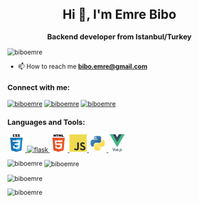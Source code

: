 <h1 align="center">Hi 👋, I'm Emre Bibo</h1>
<h3 align="center">Backend developer from Istanbul/Turkey</h3>

<p align="left"> <img src="https://komarev.com/ghpvc/?username=biboemre&label=Profile%20views&color=0e75b6&style=flat" alt="biboemre" /> </p>

- 📫 How to reach me **bibo.emre@gmail.com**

<h3 align="left">Connect with me:</h3>
<p align="left">
<a href="https://linkedin.com/in/biboemre" target="blank"><img align="center" src="https://raw.githubusercontent.com/rahuldkjain/github-profile-readme-generator/master/src/images/icons/Social/linked-in-alt.svg" alt="biboemre" height="30" width="40" /></a>
<a href="https://instagram.com/biboemre" target="blank"><img align="center" src="https://raw.githubusercontent.com/rahuldkjain/github-profile-readme-generator/master/src/images/icons/Social/instagram.svg" alt="biboemre" height="30" width="40" /></a>
<a href="https://www.hackerrank.com/biboemre" target="blank"><img align="center" src="https://raw.githubusercontent.com/rahuldkjain/github-profile-readme-generator/master/src/images/icons/Social/hackerrank.svg" alt="biboemre" height="30" width="40" /></a>
</p>

<h3 align="left">Languages and Tools:</h3>
<p align="left"> <a href="https://www.w3schools.com/css/" target="_blank" rel="noreferrer"> <img src="https://raw.githubusercontent.com/devicons/devicon/master/icons/css3/css3-original-wordmark.svg" alt="css3" width="40" height="40"/> </a> <a href="https://flask.palletsprojects.com/" target="_blank" rel="noreferrer"> <img src="https://www.vectorlogo.zone/logos/pocoo_flask/pocoo_flask-icon.svg" alt="flask" width="40" height="40"/> </a> <a href="https://www.w3.org/html/" target="_blank" rel="noreferrer"> <img src="https://raw.githubusercontent.com/devicons/devicon/master/icons/html5/html5-original-wordmark.svg" alt="html5" width="40" height="40"/> </a> <a href="https://developer.mozilla.org/en-US/docs/Web/JavaScript" target="_blank" rel="noreferrer"> <img src="https://raw.githubusercontent.com/devicons/devicon/master/icons/javascript/javascript-original.svg" alt="javascript" width="40" height="40"/> </a> <a href="https://www.python.org" target="_blank" rel="noreferrer"> <img src="https://raw.githubusercontent.com/devicons/devicon/master/icons/python/python-original.svg" alt="python" width="40" height="40"/> </a> <a href="https://vuejs.org/" target="_blank" rel="noreferrer"> <img src="https://raw.githubusercontent.com/devicons/devicon/master/icons/vuejs/vuejs-original-wordmark.svg" alt="vuejs" width="40" height="40"/> </a> </p>

<p><img align="left" src="https://github-readme-stats.vercel.app/api/top-langs?username=biboemre&show_icons=true&locale=en&layout=compact" alt="biboemre" /></p>

<p>&nbsp;<img align="center" src="https://github-readme-stats.vercel.app/api?username=biboemre&show_icons=true&locale=en" alt="biboemre" /></p>

<p><img align="center" src="https://github-readme-streak-stats.herokuapp.com/?user=biboemre&" alt="biboemre" /></p>

<p align="left"> <img src="https://komarev.com/ghpvc/?username=biboemre&label=Profile%20views&color=0e75b6&style=flat" alt="biboemre" /> </p>

